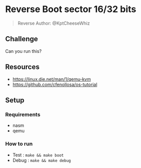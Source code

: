 # Reverse Boot sector 16/32 bits
> Reverse
Author: @KptCheeseWhiz

## Challenge
Can you run this?

## Resources
 - https://linux.die.net/man/1/qemu-kvm
 - https://github.com/cfenollosa/os-tutorial

## Setup

### Requirements
 - nasm
 - qemu

### How to run
 - Test : `make && make boot`
 - Debug : `make && make debug`

